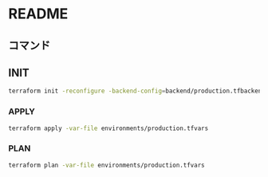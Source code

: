 # README

## コマンド

## INIT

```sh
terraform init -reconfigure -backend-config=backend/production.tfbackend
```

### APPLY

```sh
terraform apply -var-file environments/production.tfvars
```

### PLAN

```sh
terraform plan -var-file environments/production.tfvars
```
